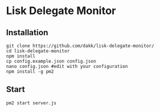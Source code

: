 # Lisk Delegate Monitor

## Installation

```
git clone https://github.com/dakk/lisk-delegate-monitor/
cd lisk-delegate-monitor
npm install
cp config.example.json config.json 
nano config.json #edit with your configuration
npm install -g pm2
```

## Start

```
pm2 start server.js 
```